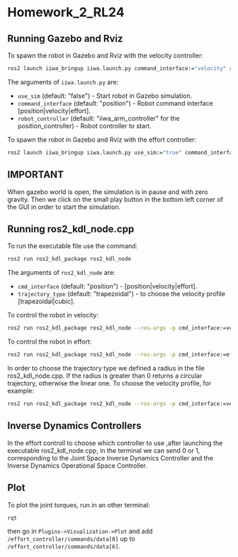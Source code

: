 # Homework_2_RL24
 
## Running Gazebo and Rviz
To spawn the robot in Gazebo and Rviz with the velocity controller:
```bash
ros2 launch iiwa_bringup iiwa.launch.py command_interface:="velocity" robot_controller:="velocity_controller"
```
The arguments of `iiwa.launch.py` are:
- `use_sim` (default: "false") - Start robot in Gazebo simulation.
- `command_interface` (default: "position") - Robot command interface [position|velocity|effort].
- `robot_controller` (default: "iiwa_arm_controller" for the position_controller) - Robot controller to start.
 
To spawn the robot in Gazebo and Rviz with the effort controller:
```bash
ros2 launch iiwa_bringup iiwa.launch.py use_sim:="true" command_interface:="effort" robot_controller:="effort_controller"
```
## IMPORTANT
When gazebo world is open, the simulation is in pause and with zero gravity. Then we click on the small play button in the bottom left corner of the GUI in order to start the simulation.
 
## Running ros2_kdl_node.cpp
To run the executable file use the command:
```bash
ros2 run ros2_kdl_package ros2_kdl_node
```
The arguments of `ros2_kdl_node` are:
- `cmd_interface` (default: "position") - [position|velocity|effort].
- `trajectory_type` (default: "trapezoidal") - to choose the velocity profile [trapezoidal|cubic].
 
To control the robot in velocity:
```bash
ros2 run ros2_kdl_package ros2_kdl_node --ros-args -p cmd_interface:=velocity
```
To control the robot in effort:
```bash
ros2 run ros2_kdl_package ros2_kdl_node --ros-args -p cmd_interface:=effort
```
In order to choose the trajectory type we defined a radius in the file ros2_kdl_node.cpp.
If the radius is greater than 0 returns a circular trajectory, otherwise the linear one.
To choose the velocity profile, for example: 
```bash
ros2 run ros2_kdl_package ros2_kdl_node --ros-args -p cmd_interface:=velocity -p trajectory_type:=cubic
```
## Inverse Dynamics Controllers
In the effort controll to choose which controller to use ,after launching the executable ros2_kdl_node.cpp, in the terminal we can send 0 or 1, corresponding to the Joint Space Inverse Dynamics Controller and the Inverse Dynamics Operational Space Controller.
 
## Plot
To plot the joint torques, run in an other terminal:
```bash
rqt
```
then go in `Plugins->Visualization->Plot` and add `/effort_controller/commands/data[0]` up to `/effort_controller/commands/data[6]`.
